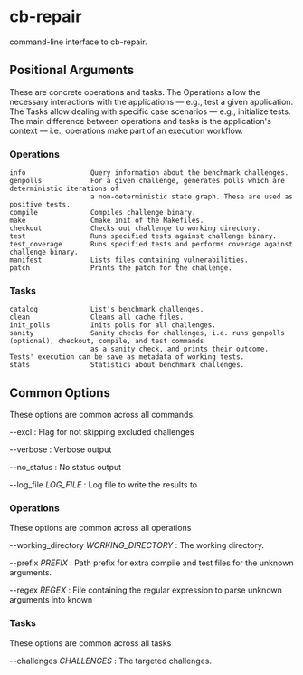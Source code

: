 # cb-repair
command-line interface to cb-repair.



## Positional Arguments
These are concrete operations and tasks. 
The Operations allow the necessary interactions with the applications — e.g., test a given application. 
The Tasks allow dealing with specific case scenarios — e.g., initialize tests. 
The main difference between operations and tasks is the application's context — i.e., operations make part of an 
execution workflow.

### Operations

    info                Query information about the benchmark challenges.
    genpolls            For a given challenge, generates polls which are deterministic iterations of 
                        a non-deterministic state graph. These are used as positive tests.
    compile             Compiles challenge binary.
    make                Cmake init of the Makefiles.
    checkout            Checks out challenge to working directory.
    test                Runs specified tests against challenge binary.
    test_coverage       Runs specified tests and performs coverage against challenge binary.
    manifest            Lists files containing vulnerabilities.
    patch               Prints the patch for the challenge.

### Tasks
    catalog             List's benchmark challenges.
    clean               Cleans all cache files.
    init_polls          Inits polls for all challenges.
    sanity              Sanity checks for challenges, i.e. runs genpolls (optional), checkout, compile, and test commands
                        as a sanity check, and prints their outcome. Tests' execution can be save as metadata of working tests.
    stats               Statistics about benchmark challenges.

## Common Options

These options are common across all commands.

--excl
:   Flag for not skipping excluded challenges

--verbose
:   Verbose output

--no_status
:   No status output

--log_file *LOG_FILE*
:   Log file to write the results to

### Operations

These options are common across all operations

--working_directory *WORKING_DIRECTORY*
:   The working directory.

--prefix *PREFIX*
:   Path prefix for extra compile and test files for the unknown arguments.

--regex *REGEX*
:   File containing the regular expression to parse unknown arguments into known

### Tasks

These options are common across all tasks

--challenges *CHALLENGES*
:   The targeted challenges.